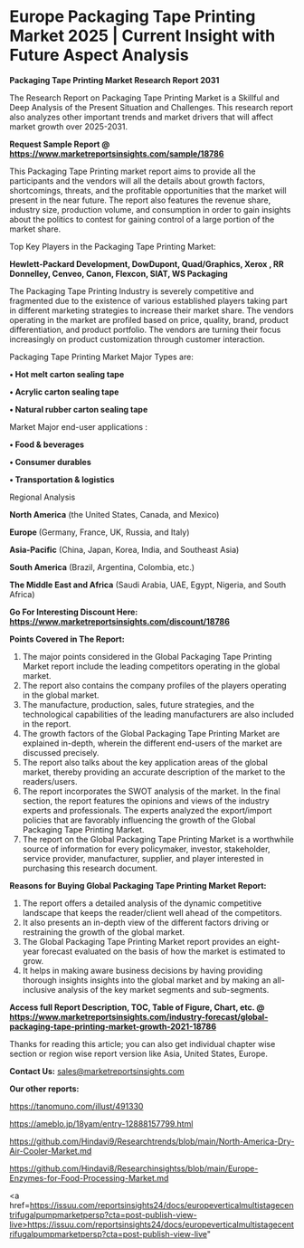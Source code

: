 # Europe Packaging Tape Printing Market 2025 | Current Insight with Future Aspect Analysis

<strong>Packaging Tape Printing Market Research Report 2031</strong>

The Research Report on Packaging Tape Printing Market is a Skillful and Deep Analysis of the Present Situation and Challenges. This research report also analyzes other important trends and market drivers that will affect market growth over 2025-2031.

<strong>Request Sample Report @ <a href=https://www.marketreportsinsights.com/sample/18786>https://www.marketreportsinsights.com/sample/18786</a></strong>

This Packaging Tape Printing market report aims to provide all the participants and the vendors will all the details about growth factors, shortcomings, threats, and the profitable opportunities that the market will present in the near future. The report also features the revenue share, industry size, production volume, and consumption in order to gain insights about the politics to contest for gaining control of a large portion of the market share.

Top Key Players in the Packaging Tape Printing Market:

<strong>Hewlett-Packard Development, DowDupont, Quad/Graphics, Xerox , RR Donnelley, Cenveo, Canon, Flexcon, SIAT, WS Packaging</strong>

The Packaging Tape Printing Industry is severely competitive and fragmented due to the existence of various established players taking part in different marketing strategies to increase their market share. The vendors operating in the market are profiled based on price, quality, brand, product differentiation, and product portfolio. The vendors are turning their focus increasingly on product customization through customer interaction.

Packaging Tape Printing Market Major Types are:

<strong>• Hot melt carton sealing tape

• Acrylic carton sealing tape

• Natural rubber carton sealing tape</strong>

Market Major end-user applications :

<strong>• Food & beverages

• Consumer durables

• Transportation & logistics</strong>

Regional Analysis

</u><strong><b>North America</b></strong> (the United States, Canada, and Mexico)

<strong><b>Europe </b></strong>(Germany, France, UK, Russia, and Italy)

<strong><b>Asia-Pacific</b></strong> (China, Japan, Korea, India, and Southeast Asia)

<strong><b>South America</b></strong> (Brazil, Argentina, Colombia, etc.)

<strong><b>The Middle East and Africa</b></strong> (Saudi Arabia, UAE, Egypt, Nigeria, and South Africa)

<strong>Go For Interesting Discount Here: <a href=https://www.marketreportsinsights.com/discount/18786>https://www.marketreportsinsights.com/discount/18786</a></strong>

<strong>Points Covered in The Report:</strong>
<ol>
  <li>The major points considered in the Global Packaging Tape Printing Market report include the leading competitors operating in the global market.</li>
  <li>The report also contains the company profiles of the players operating in the global market.</li>
  <li>The manufacture, production, sales, future strategies, and the technological capabilities of the leading manufacturers are also included in the report.</li>
  <li>The growth factors of the Global Packaging Tape Printing Market are explained in-depth, wherein the different end-users of the market are discussed precisely.</li>
  <li>The report also talks about the key application areas of the global market, thereby providing an accurate description of the market to the readers/users.</li>
  <li>The report incorporates the SWOT analysis of the market. In the final section, the report features the opinions and views of the industry experts and professionals. The experts analyzed the export/import policies that are favorably influencing the growth of the Global Packaging Tape Printing Market.</li>
  <li>The report on the Global Packaging Tape Printing Market is a worthwhile source of information for every policymaker, investor, stakeholder, service provider, manufacturer, supplier, and player interested in purchasing this research document.</li>
</ol>
<strong>Reasons for Buying Global Packaging Tape Printing Market Report:</strong>

<ol>
  <li>The report offers a detailed analysis of the dynamic competitive landscape that keeps the reader/client well ahead of the competitors.</li>
  <li>It also presents an in-depth view of the different factors driving or restraining the growth of the global market.</li>
  <li>The Global Packaging Tape Printing Market report provides an eight-year forecast evaluated on the basis of how the market is estimated to grow.</li>
  <li>It helps in making aware business decisions by having providing thorough insights insights into the global market and by making an all-inclusive analysis of the key market segments and sub-segments.</li>
</ol>
<strong>Access full Report Description, TOC, Table of Figure, Chart, etc. @ <a href=https://www.marketreportsinsights.com/industry-forecast/global-packaging-tape-printing-market-growth-2021-18786>https://www.marketreportsinsights.com/industry-forecast/global-packaging-tape-printing-market-growth-2021-18786</a></strong>


Thanks for reading this article; you can also get individual chapter wise section or region wise report version like Asia, United States, Europe.

<strong>Contact Us:</strong>
sales@marketreportsinsights.com

<strong>Our other reports:</strong>

<a href=https://tanomuno.com/illust/491330>https://tanomuno.com/illust/491330</a>

<a href=https://ameblo.jp/18yam/entry-12888157799.html>https://ameblo.jp/18yam/entry-12888157799.html</a>

<a href=https://github.com/Hindavi9/Researchtrends/blob/main/North-America-Dry-Air-Cooler-Market.md>https://github.com/Hindavi9/Researchtrends/blob/main/North-America-Dry-Air-Cooler-Market.md</a>

<a href=https://github.com/Hindavi8/Researchinsightss/blob/main/Europe-Enzymes-for-Food-Processing-Market.md>https://github.com/Hindavi8/Researchinsightss/blob/main/Europe-Enzymes-for-Food-Processing-Market.md</a>

<a href=https://issuu.com/reportsinsights24/docs/europeverticalmultistagecentrifugalpumpmarketpersp?cta=post-publish-view-live>https://issuu.com/reportsinsights24/docs/europeverticalmultistagecentrifugalpumpmarketpersp?cta=post-publish-view-live</a>"
